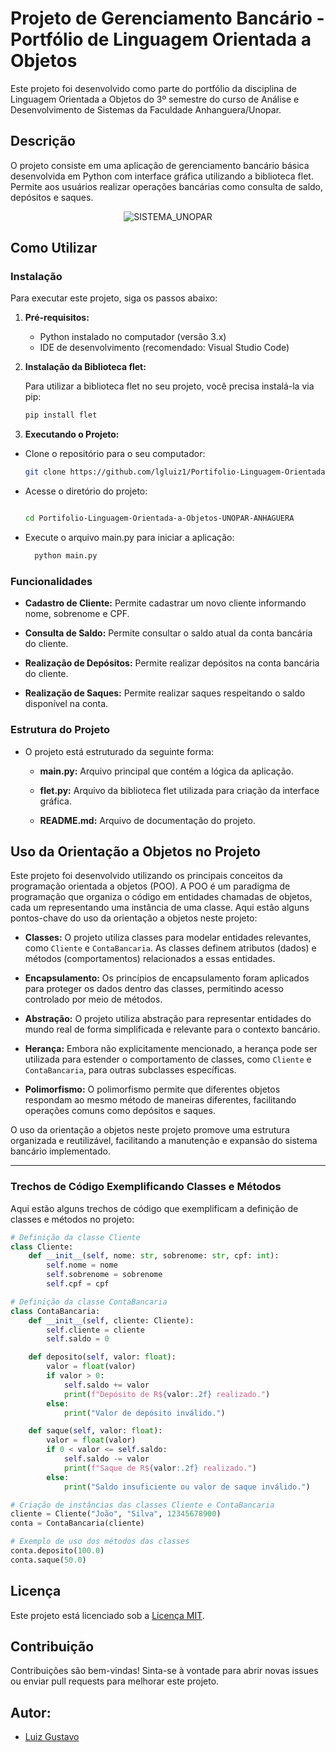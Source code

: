# Projeto de Gerenciamento Bancário - Portfólio de Linguagem Orientada a Objetos

Este projeto foi desenvolvido como parte do portfólio da disciplina de Linguagem Orientada a Objetos do 3º semestre do curso de Análise e Desenvolvimento de Sistemas da Faculdade Anhanguera/Unopar.

## Descrição

O projeto consiste em uma aplicação de gerenciamento bancário básica desenvolvida em Python com interface gráfica utilizando a biblioteca flet. Permite aos usuários realizar operações bancárias como consulta de saldo, depósitos e saques.
<p align="center">
  <img src="https://github.com/lgluiz1/Portifolio-Linguagem-Orientada-a-Objetos-UNOPAR-ANHAGUERA/assets/125038498/f2f89815-c99b-41b3-a9aa-2fd2c96cb194" alt="SISTEMA_UNOPAR">
</p>


## Como Utilizar

### Instalação

Para executar este projeto, siga os passos abaixo:

1. **Pré-requisitos:**
   - Python instalado no computador (versão 3.x)
   - IDE de desenvolvimento (recomendado: Visual Studio Code)

2. **Instalação da Biblioteca flet:**

   Para utilizar a biblioteca flet no seu projeto, você precisa instalá-la via pip:

   ```bash
   pip install flet
   ```

3. **Executando o Projeto:**
  - Clone o repositório para o seu computador:
     
    ```bash
    git clone https://github.com/lgluiz1/Portifolio-Linguagem-Orientada-a-Objetos-UNOPAR-ANHAGUERA.git
    
  - Acesse o diretório do projeto:
    ```bash

    cd Portifolio-Linguagem-Orientada-a-Objetos-UNOPAR-ANHAGUERA
    ```
  - Execute o arquivo main.py para iniciar a aplicação:
    ```bash
      python main.py
    ```
    
### Funcionalidades

  - **Cadastro de Cliente:** Permite cadastrar um novo cliente informando nome, sobrenome e CPF.

  - **Consulta de Saldo:** Permite consultar o saldo atual da conta bancária do cliente.

  - **Realização de Depósitos:** Permite realizar depósitos na conta bancária do cliente.

  - **Realização de Saques:** Permite realizar saques respeitando o saldo disponível na conta.

### Estrutura do Projeto

  - O projeto está estruturado da seguinte forma:

    - **main.py:** Arquivo principal que contém a lógica da aplicação.

    - **flet.py:** Arquivo da biblioteca flet utilizada para criação da interface gráfica.

    - **README.md:** Arquivo de documentação do projeto.
      
## Uso da Orientação a Objetos no Projeto

Este projeto foi desenvolvido utilizando os principais conceitos da programação orientada a objetos (POO). A POO é um paradigma de programação que organiza o código em entidades chamadas de objetos, cada um representando uma instância de uma classe. Aqui estão alguns pontos-chave do uso da orientação a objetos neste projeto:

- **Classes:** O projeto utiliza classes para modelar entidades relevantes, como `Cliente` e `ContaBancaria`. As classes definem atributos (dados) e métodos (comportamentos) relacionados a essas entidades.

- **Encapsulamento:** Os princípios de encapsulamento foram aplicados para proteger os dados dentro das classes, permitindo acesso controlado por meio de métodos.

- **Abstração:** O projeto utiliza abstração para representar entidades do mundo real de forma simplificada e relevante para o contexto bancário.

- **Herança:** Embora não explicitamente mencionado, a herança pode ser utilizada para estender o comportamento de classes, como `Cliente` e `ContaBancaria`, para outras subclasses específicas.

- **Polimorfismo:** O polimorfismo permite que diferentes objetos respondam ao mesmo método de maneiras diferentes, facilitando operações comuns como depósitos e saques.

O uso da orientação a objetos neste projeto promove uma estrutura organizada e reutilizável, facilitando a manutenção e expansão do sistema bancário implementado.

---

### Trechos de Código Exemplificando Classes e Métodos

Aqui estão alguns trechos de código que exemplificam a definição de classes e métodos no projeto:

  ```python
  # Definição da classe Cliente
  class Cliente:
      def __init__(self, nome: str, sobrenome: str, cpf: int):
          self.nome = nome
          self.sobrenome = sobrenome
          self.cpf = cpf
  
  # Definição da classe ContaBancaria
  class ContaBancaria:
      def __init__(self, cliente: Cliente):
          self.cliente = cliente
          self.saldo = 0
  
      def deposito(self, valor: float):
          valor = float(valor)
          if valor > 0:
              self.saldo += valor
              print(f"Depósito de R${valor:.2f} realizado.")
          else:
              print("Valor de depósito inválido.")
  
      def saque(self, valor: float):
          valor = float(valor)
          if 0 < valor <= self.saldo:
              self.saldo -= valor
              print(f"Saque de R${valor:.2f} realizado.")
          else:
              print("Saldo insuficiente ou valor de saque inválido.")
  
  # Criação de instâncias das classes Cliente e ContaBancaria
  cliente = Cliente("João", "Silva", 12345678900)
  conta = ContaBancaria(cliente)
  
  # Exemplo de uso dos métodos das classes
  conta.deposito(100.0)
  conta.saque(50.0)
```

## Licença

Este projeto está licenciado sob a [Licença MIT](LICENSE.txt).

## Contribuição

Contribuições são bem-vindas! Sinta-se à vontade para abrir novas issues ou enviar pull requests para melhorar este projeto.

## Autor:
  - [Luiz Gustavo](https://github.com/lgluiz1)


